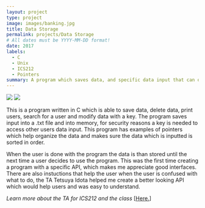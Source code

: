 ```yaml
---
layout: project
type: project
image: images/banking.jpg
title: Data Storage
permalink: projects/Data Storage
# All dates must be YYYY-MM-DD format!
date: 2017
labels:
  - C
  - Unix
  - ICS212
  - Pointers
summary: A program which saves data, and specific data input that can only be open by a key.
---
```

<div class="ui small rounded images">
<img class="ui image" src="{{ site.baseurl }}/images/identity.jpg">
<img class="ui image" src="{{ site.baseurl }}/images/user_key.JPG">
</div>

This is a program written in C which is able to save data, delete data, print users, search for a user and modify data with a key. The program saves input into a .txt file and into memory, for security reasons a key is needed to access other users data input. This program has examples of pointers which help organize the data and makes sure the data which is inputted is sorted in order. 

When the user is done with the program the data is than stored until the next time a user decides to use the program. This was the first time creating a program with a specific API, which makes me appreciate good interfaces. There are also instuctions that help the user when the user is confused with what to do, the TA Tetsuya Idota helped me create a better looking API which would help users and was easy to understand.

 
<i>Learn more about the TA for ICS212 and the class</i> [[Here.](http://www2.hawaii.edu/~tidota/)]
